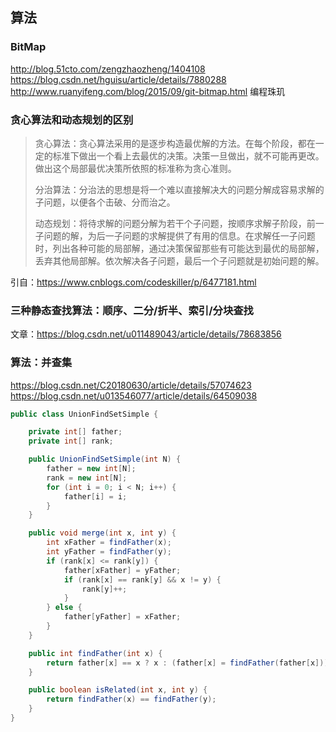 ## 算法

### BitMap

http://blog.51cto.com/zengzhaozheng/1404108
https://blog.csdn.net/hguisu/article/details/7880288
http://www.ruanyifeng.com/blog/2015/09/git-bitmap.html
编程珠玑

### 贪心算法和动态规划的区别

> 贪心算法：贪心算法采用的是逐步构造最优解的方法。在每个阶段，都在一定的标准下做出一个看上去最优的决策。决策一旦做出，就不可能再更改。做出这个局部最优决策所依照的标准称为贪心准则。
>
> 分治算法：分治法的思想是将一个难以直接解决大的问题分解成容易求解的子问题，以便各个击破、分而治之。
>
> 动态规划：将待求解的问题分解为若干个子问题，按顺序求解子阶段，前一子问题的解，为后一子问题的求解提供了有用的信息。在求解任一子问题时，列出各种可能的局部解，通过决策保留那些有可能达到最优的局部解，丢弃其他局部解。依次解决各子问题，最后一个子问题就是初始问题的解。

引自：https://www.cnblogs.com/codeskiller/p/6477181.html

### 三种静态查找算法：顺序、二分/折半、索引/分块查找

文章：https://blog.csdn.net/u011489043/article/details/78683856

### 算法：并查集

https://blog.csdn.net/C20180630/article/details/57074623
https://blog.csdn.net/u013546077/article/details/64509038

```java
public class UnionFindSetSimple {

    private int[] father;
    private int[] rank;

    public UnionFindSetSimple(int N) {
        father = new int[N];
        rank = new int[N];
        for (int i = 0; i < N; i++) {
            father[i] = i;
        }
    }

    public void merge(int x, int y) {
        int xFather = findFather(x);
        int yFather = findFather(y);
        if (rank[x] <= rank[y]) {
            father[xFather] = yFather;
            if (rank[x] == rank[y] && x != y) {
                rank[y]++;
            }
        } else {
            father[yFather] = xFather;
        }
    }

    public int findFather(int x) {
        return father[x] == x ? x : (father[x] = findFather(father[x]));
    }

    public boolean isRelated(int x, int y) {
        return findFather(x) == findFather(y);
    }
}
```
